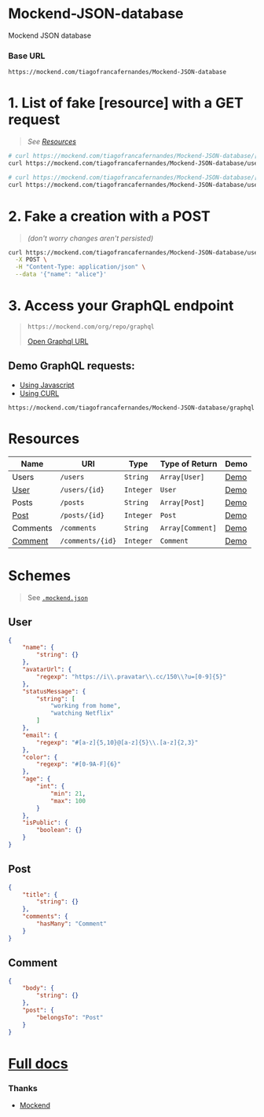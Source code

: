 # Mockend-JSON-database
Mockend JSON database

### Base URL
`https://mockend.com/tiagofrancafernandes/Mockend-JSON-database`

# 1. List of fake [resource] with a GET request
> _See [Resources](#Resources)_

```sh
# curl https://mockend.com/tiagofrancafernandes/Mockend-JSON-database/[resource]
curl https://mockend.com/tiagofrancafernandes/Mockend-JSON-database/users

# curl https://mockend.com/tiagofrancafernandes/Mockend-JSON-database/[resource]/[params]
curl https://mockend.com/tiagofrancafernandes/Mockend-JSON-database/users/1
```

# 2. Fake a creation with a POST
> _*(don't worry changes aren't persisted)*_

```sh
curl https://mockend.com/tiagofrancafernandes/Mockend-JSON-database/users \
  -X POST \
  -H "Content-Type: application/json" \
  --data '{"name": "alice"}'
```

# 3. Access your GraphQL endpoint
> `https://mockend.com/org/repo/graphql`
>
> [Open Graphql URL](https://mockend.com/tiagofrancafernandes/Mockend-JSON-database/graphql)
>

## Demo GraphQL requests:
  - [Using Javascript](./demos/graphql.js)
  - [Using CURL](./demos/graphql-curl.sh)
```
https://mockend.com/tiagofrancafernandes/Mockend-JSON-database/graphql
```

# Resources

<!--
`[a-zA-Z0-9]*`
-->

Name | URI | Type | Type of Return | Demo
--|--|--|--|--
Users | `/users` | `String` | `Array[User]` | [Demo](https://mockend.com/tiagofrancafernandes/Mockend-JSON-database/users)
[User](#user) | `/users/{id}` | `Integer` | `User` | [Demo](https://mockend.com/tiagofrancafernandes/Mockend-JSON-database/users/1)
Posts | `/posts` | `String` | `Array[Post]` | [Demo](https://mockend.com/tiagofrancafernandes/Mockend-JSON-database/posts)
[Post](#post) | `/posts/{id}` | `Integer` | `Post` | [Demo](https://mockend.com/tiagofrancafernandes/Mockend-JSON-database/posts/1)
Comments | `/comments` | `String` | `Array[Comment]` | [Demo](https://mockend.com/tiagofrancafernandes/Mockend-JSON-database/comments)
[Comment](#comment) | `/comments/{id}` | `Integer` | `Comment` | [Demo](https://mockend.com/tiagofrancafernandes/Mockend-JSON-database/comments/1)

# Schemes

> See [`.mockend.json`](.mockend.json)

## User

```json
{
    "name": {
        "string": {}
    },
    "avatarUrl": {
        "regexp": "https://i\\.pravatar\\.cc/150\\?u=[0-9]{5}"
    },
    "statusMessage": {
        "string": [
            "working from home",
            "watching Netflix"
        ]
    },
    "email": {
        "regexp": "#[a-z]{5,10}@[a-z]{5}\\.[a-z]{2,3}"
    },
    "color": {
        "regexp": "#[0-9A-F]{6}"
    },
    "age": {
        "int": {
            "min": 21,
            "max": 100
        }
    },
    "isPublic": {
        "boolean": {}
    }
}
```

## Post

```json
{
    "title": {
        "string": {}
    },
    "comments": {
        "hasMany": "Comment"
    }
}
```

## Comment

```json
{
    "body": {
        "string": {}
    },
    "post": {
        "belongsTo": "Post"
    }
}
```

# [Full docs](https://docs.mockend.com/)


### Thanks
- [Mockend](https://docs.mockend.com/)